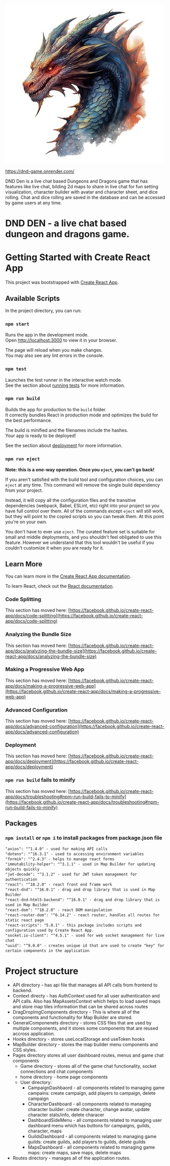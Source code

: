![image of a dragon](public/dragon_resized.png)

https://dnd-game.onrender.com/

DND Den is a live chat based Dungeons and Dragons game that has features like live chat, bilding 2d maps to share in live chat for fun setting visualization, character bulider with avatar and character sheet, and dice rolling. Chat and dice rolling are saved in the database and can be accessed by game users at any time.

# DND DEN - a live chat based dungeon and dragons game.

# Getting Started with Create React App

This project was bootstrapped with [Create React App](https://github.com/facebook/create-react-app).

## Available Scripts

In the project directory, you can run:

### `npm start`

Runs the app in the development mode.\
Open [http://localhost:3000](http://localhost:3000) to view it in your browser.

The page will reload when you make changes.\
You may also see any lint errors in the console.

### `npm test`

Launches the test runner in the interactive watch mode.\
See the section about [running tests](https://facebook.github.io/create-react-app/docs/running-tests) for more information.

### `npm run build`

Builds the app for production to the `build` folder.\
It correctly bundles React in production mode and optimizes the build for the best performance.

The build is minified and the filenames include the hashes.\
Your app is ready to be deployed!

See the section about [deployment](https://facebook.github.io/create-react-app/docs/deployment) for more information.

### `npm run eject`

**Note: this is a one-way operation. Once you `eject`, you can't go back!**

If you aren't satisfied with the build tool and configuration choices, you can `eject` at any time. This command will remove the single build dependency from your project.

Instead, it will copy all the configuration files and the transitive dependencies (webpack, Babel, ESLint, etc) right into your project so you have full control over them. All of the commands except `eject` will still work, but they will point to the copied scripts so you can tweak them. At this point you're on your own.

You don't have to ever use `eject`. The curated feature set is suitable for small and middle deployments, and you shouldn't feel obligated to use this feature. However we understand that this tool wouldn't be useful if you couldn't customize it when you are ready for it.

## Learn More

You can learn more in the [Create React App documentation](https://facebook.github.io/create-react-app/docs/getting-started).

To learn React, check out the [React documentation](https://reactjs.org/).

### Code Splitting

This section has moved here: [https://facebook.github.io/create-react-app/docs/code-splitting](https://facebook.github.io/create-react-app/docs/code-splitting)

### Analyzing the Bundle Size

This section has moved here: [https://facebook.github.io/create-react-app/docs/analyzing-the-bundle-size](https://facebook.github.io/create-react-app/docs/analyzing-the-bundle-size)

### Making a Progressive Web App

This section has moved here: [https://facebook.github.io/create-react-app/docs/making-a-progressive-web-app](https://facebook.github.io/create-react-app/docs/making-a-progressive-web-app)

### Advanced Configuration

This section has moved here: [https://facebook.github.io/create-react-app/docs/advanced-configuration](https://facebook.github.io/create-react-app/docs/advanced-configuration)

### Deployment

This section has moved here: [https://facebook.github.io/create-react-app/docs/deployment](https://facebook.github.io/create-react-app/docs/deployment)

### `npm run build` fails to minify

This section has moved here: [https://facebook.github.io/create-react-app/docs/troubleshooting#npm-run-build-fails-to-minify](https://facebook.github.io/create-react-app/docs/troubleshooting#npm-run-build-fails-to-minify)

## Packages
### `npm install` or `npm i` to install packages from package.json file
    "axios": "^1.4.0" - used for making API calls
    "dotenv": "^16.3.1" - used to accessing environment variables
    "formik": "^2.4.3" - helps to manage react forms
    "immutability-helper": "^3.1.1" - used in Map Builder for updating objects quickly
    "jwt-decode": "^3.1.2" - used for JWT token management for authentication
    "react": "^18.2.0" - react front end frame work
    "react-dnd": "^16.0.1" - drag and drop library that is used in Map Builder 
    "react-dnd-html5-backend": "^16.0.1" - drag and drop library that is used in Map Builder
    "react-dom": "^18.2.0" - react DOM manipulation
    "react-router-dom": "^6.14.2" - react router, handles all routes for static react page
    "react-scripts": "5.0.1" - this package includes scripts and configuration used by Create React App.
    "socket.io-client": "^4.5.1" - used for web socket management for live chat
    "uuid": "^9.0.0" - creates unique id that are used to create "key" for certain components in the application

# Project structure
- API directory - has api file that manages all API calls from frontend to backend.
- Context directy - has AuthContext used for all user authentication and API calls. Also has MapAssetsContext which helps to load saved maps and store map tiles information that can be shared across routes
- DragDropImgComponents directory - This is where all of the components and functionality for Map Builder are stored.
- GeneralComponenets directory - stores CSS files that are used by multiple components, and it stores some components that are reused accross application.
- Hooks directory - stores useLocalStorage and useToken hooks
- MapBuilder directory - stores the map builder menu components and CSS styles.
- Pages directory stores all user dashboard routes, menus and game chat components
  - Game directory - stores all of the game chat functionality, socket connections and chat components
  - home directory - home page components
  - User directory:
    - CampaignDashbaord - all components related to managing game campains: create campaign, add players to campaign, delete campaign
    - CharacterDashboard - all components related to managing character builder: create character, change avatar, update character stats/info, delete characer
    - DashboardSideMenu - all components related to managing user dashboard menu which has buttons for campaigns, guilds, character, maps
    - GuildsDashboard - all components related to managing game guilds: create guilds, add players to guilds, delete guilds
    - MapsDashboard - all components related to managing game maps: create maps, save maps, delete maps
- Routes directory - manages all of the application routes.



